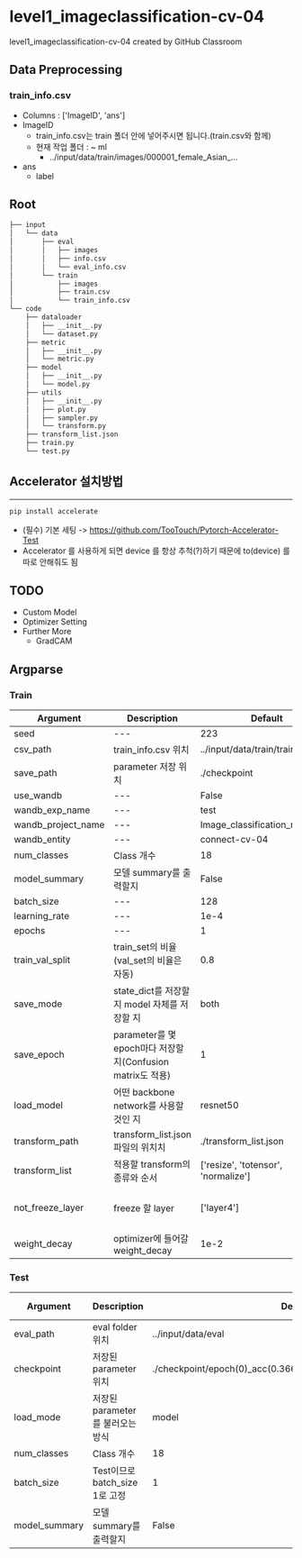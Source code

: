 # level1_imageclassification-cv-04
level1_imageclassification-cv-04 created by GitHub Classroom

## Data Preprocessing
### train_info.csv
- Columns : ['ImageID', 'ans']
- ImageID
    - train_info.csv는 train 폴더 안에 넣어주시면 됩니다.(train.csv와 함께)
    - 현재 작업 폴더 : ~ ml
        - ../input/data/train/images/000001_female_Asian_...
- ans
    - label

## Root
```bash
├── input
│   └── data
│       ├── eval
│       │   ├── images
│       │   ├── info.csv
│       │   └── eval_info.csv
│       └── train
│           ├── images
│           ├── train.csv
│           └── train_info.csv
└── code
    ├── dataloader
    │   ├── __init__.py
    │   └── dataset.py
    ├── metric
    │   ├── __init__.py
    │   └── metric.py
    ├── model
    │   ├── __init__.py
    │   └── model.py
    ├── utils
    │   ├── __init__.py
    │   ├── plot.py
    │   ├── sampler.py
    │   └── transform.py
    ├── transform_list.json
    ├── train.py
    └── test.py
```
## Accelerator 설치방법
---
``` bash
pip install accelerate
```
-  (필수) 기본 세팅 -> 
    https://github.com/TooTouch/Pytorch-Accelerator-Test 
- Accelerator 를 사용하게 되면 device 를 항상 추척(?)하기 때문에 to(device) 를 따로 안해줘도 됨

## TODO

- Custom Model
- Optimizer Setting
- Further More
    - GradCAM

## Argparse
### Train
|Argument|Description|Default|Possible value|
|---|---|---|---|
|seed|---|223|---|
|csv_path|train_info.csv 위치|../input/data/train/train_info.csv|---|
|save_path|parameter 저장 위치|./checkpoint|---|
|use_wandb|---|False|True, False|
|wandb_exp_name|---|test|---|
|wandb_project_name|---|Image_classification_mask|---|
|wandb_entity|---|connect-cv-04|---|
|num_classes|Class 개수|18|---|
|model_summary|모델 summary를 출력할지|False|True, False|
|batch_size|---|128|---|
|learning_rate|---|1e-4|---|
|epochs|---|1|---|
|train_val_split|train_set의 비율(val_set의 비율은 자동)|0.8|0 ~ 1|
|save_mode|state_dict를 저장할 지 model 자체를 저장할 지|both|state_dict, model, both|
|save_epoch|parameter를 몇 epoch마다 저장할지(Confusion matrix도 적용)|1|---|
|load_model|어떤 backbone network를 사용할 것인 지|resnet50|resnet50|
|transform_path|transform_list.json 파일의 위치치|./transform_list.json|---|
|transform_list|적용할 transform의 종류와 순서|['resize', 'totensor', 'normalize']|transform_list.json 참고|
|not_freeze_layer|freeze 할 layer|['layer4']|모델을 전부 fine tuning 하기로 해서 더 이상 사용 안함|
|weight_decay|optimizer에 들어갈 weight_decay|1e-2|---|

### Test
|Argument|Description|Default|Possible value|
|---|---|---|---|
|eval_path|eval folder 위치|../input/data/eval|---|
|checkpoint|저장된 parameter 위치|./checkpoint/epoch(0)_acc(0.366)_loss(3.851)_f1(0.182)_model.pt|---|
|load_mode|저장된 parameter를 불러오는 방식|model|state_dict, model|
|num_classes|Class 개수|18|---|
|batch_size|Test이므로 batch_size 1로 고정|1|---|
|model_summary|모델 summary를 출력할지|False|True, False|

